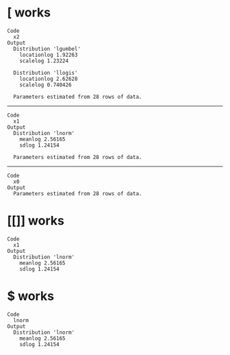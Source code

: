# [ works

    Code
      x2
    Output
      Distribution 'lgumbel'
        locationlog 1.92263
        scalelog 1.23224
      
      Distribution 'llogis'
        locationlog 2.62628
        scalelog 0.740426
      
      Parameters estimated from 28 rows of data.

---

    Code
      x1
    Output
      Distribution 'lnorm'
        meanlog 2.56165
        sdlog 1.24154
      
      Parameters estimated from 28 rows of data.

---

    Code
      x0
    Output
      Parameters estimated from 28 rows of data.

# [[]] works

    Code
      x1
    Output
      Distribution 'lnorm'
        meanlog 2.56165
        sdlog 1.24154
      

# $ works

    Code
      lnorm
    Output
      Distribution 'lnorm'
        meanlog 2.56165
        sdlog 1.24154
      

